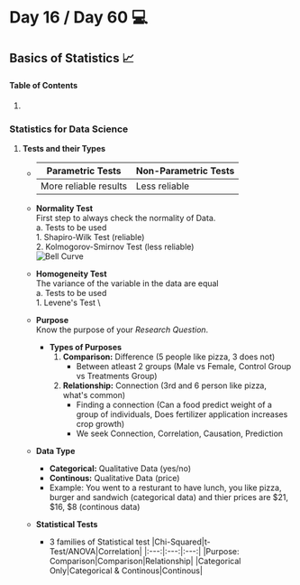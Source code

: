 # Day 16 / Day 60 💻
## Basics of Statistics 📈

#### **Table of Contents**
1. 

### **Statistics for Data Science**
1. **Tests and their Types**
    * |Parametric Tests|Non-Parametric Tests|
        |---|---|
        |More reliable results|Less reliable|
    * **Normality Test** \
        First step to always check the normality of Data. \
            a. Tests to be used \
            1. Shapiro-Wilk Test (reliable) \
            2. Kolmogorov-Smirnov Test (less reliable) \
        ![Bell Curve](https://www.mathsisfun.com/data/images/normal-distribution-1.svg)

    * **Homogeneity Test** \
        The variance of the variable in the data are equal \
            a. Tests to be used \
            1. Levene's Test \

    * **Purpose** \
        Know the purpose of your _Research Question_.

        * **Types of Purposes** 
            1. **Comparison:** Difference  (5 people like pizza, 3 does not)
                * Between atleast 2 groups (Male vs Female, Control Group vs Treatments Group)
            2. **Relationship:** Connection (3rd and 6 person like pizza, what's common)
                * Finding a connection (Can a food predict weight of a group of individuals, Does fertilizer application increases crop growth)
                * We seek Connection, Correlation, Causation, Prediction
    * **Data Type**
        * **Categorical:** Qualitative Data (yes/no)
        * **Continous:** Qualitative Data (price)
        * Example: You went to a resturant to have lunch, you like pizza, burger and sandwich (categorical data) and thier prices are $21, $16, $8 (continous data)

    * **Statistical Tests**
        * 3 families of Statistical test 
            |Chi-Squared|t-Test/ANOVA|Correlation|
            |:---:|:---:|:---:|
            |Purpose: Comparison|Comparison|Relationship|
            |Categorical Only|Categorical & Continous|Continous|



            



